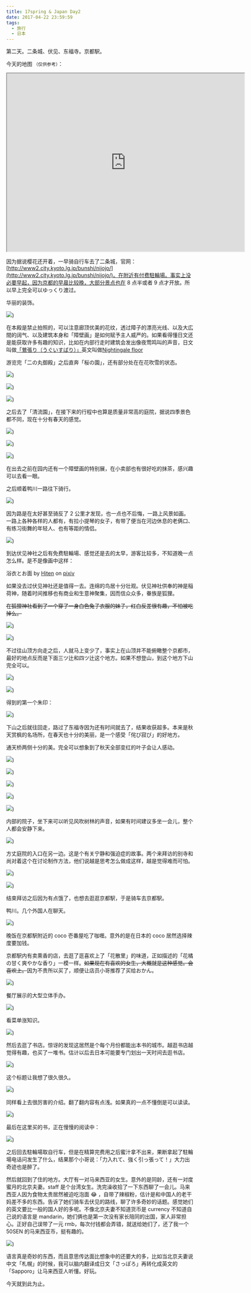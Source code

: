 ```yaml
---
title: 17spring & Japan Day2
date: 2017-04-22 23:59:59
tags:
  - 旅行
  - 日本
---
```


第二天。二条城、伏见、东福寺。京都駅。

今天的地图 `（仅供参考）`：

<iframe src="https://www.google.com/maps/d/u/0/embed?mid=19mSr3UkM0Wrob_TavXFkwsSIwR8" width="640" height="480"></iframe>

因为据说樱花还开着，一早骑自行车去了二条城，官网：[http://www2.city.kyoto.lg.jp/bunshi/nijojo/](http://www2.city.kyoto.lg.jp/bunshi/nijojo/)。在附近有付费駐輪場。事实上没必要早起，因为京都的早晨比较晚，大部分景点也在 8 点半或者 9 点才开放。所以早上完全可以ゆっくり渡过。

华丽的装饰。

![](./0.jpg))

在本殿是禁止拍照的，可以注意廊顶优美的花纹，透过障子的漂亮光线、以及大広間的阔气、以及建筑本身和「障壁画」是如何赋予主人威严的。如果看得懂日文还是能获取许多有趣的知识，比如在内部行走时建筑会发出像夜莺鸣叫的声音，日文叫做[「鶯張り（うぐいすばり）」](https://ja.wikipedia.org/wiki/%E9%B6%AF%E5%BC%B5%E3%82%8A)英文叫做[Nightingale floor](https://en.wikipedia.org/wiki/Nightingale_floor)

游览完「二の丸御殿」之后直奔「桜の園」，还有部分处在在花吹雪的状态。

![](./1.jpg))

![](./2.jpg))

![](./3.jpg))

之后去了「清流園」，在接下来的行程中也算是质量非常高的庭院，据说四季景色都不同，现在十分有春天的感觉。

![](./4.jpg))

![](./5.jpg))

![](./6.jpg))

在出去之前在园内还有一个障壁画的特别展，在小卖部也有很好吃的抹茶，感兴趣可以去看一眼。

之后顺着鸭川一路往下骑行。

![](./7.jpg))

因为路是在太好甚至骑反了 2 公里才发现，也一点也不后悔，一路上风景如画。一路上各种各样的人都有，有拉小提琴的女子，有带了便当在河边休息的老俩口、有练习街舞的年轻人、也有等距的情侣。

![](./8.jpg))

到达伏见神社之后有免费駐輪場、感觉还是去的太早，游客比较多，不知道晚一点怎么样。是不是像画中这样：

<noscript><p>浴衣とお面 by <a href="https://www.pixiv.net/member.php?id=490219" target="_blank">Hiten</a> on <a href="https://www.pixiv.net/" target="_blank">pixiv</a></p></noscript>

如果没去过伏见神社还是值得一去。连绵的鸟居十分壮观。伏见神社供奉的神是稲荷神，随着时间推移也有商业和生意神聚集，因而信众众多，眷族是狐狸。

<del>在狐狸神社看到了一个穿了一身白色兔子衣服的妹子，红白反差很有趣，不怕被吃掉么。</del>

![](./9.jpg))

![](./10.jpg))

不过往山顶方向走之后，人就马上变少了，事实上在山顶并不能俯瞰整个京都市，最好的地点反而是下面三ツ辻和四ツ辻这个地方。如果不想登山，到这个地方下山完全可以。

![](./11.jpg))

![](./12.jpg))

得到的第一个朱印：

![](./13.jpg))

下山之后就往回走，路过了东福寺因为还有时间就去了，结果收获超多。本来是秋天赏枫的名场所，在春天也十分的美丽，是一个感受「侘び寂び」的好地方。

通天桥两侧十分的美。完全可以想象到了秋天全部变红的叶子会让人感动。

![](./14.jpg))

![](./15.jpg))

![](./16.jpg))

![](./17.jpg))

![](./18.jpg))

内部的院子，坐下来可以听见风吹树林的声音，如果有时间建议多坐一会儿，整个人都会安静下来。

![](./19.jpg))

方丈庭院的入口在另一边。这是个有关宁静和强迫症的故事。两个来拜访的别寺和尚对着这个在讨论制作方法，他们说越是思考怎么做成这样，越是觉得难而可怕。

![](./20.jpg))

![](./21.jpg))

结束拜访之后因为有点饿了，也想去逛逛京都駅，于是骑车去京都駅。

鸭川。几个外国人在聊天。

![](./22.jpg))

晚饭在京都駅附近的 coco 壱番屋吃了咖喱。意外的是在日本的 coco 居然选择辣度要加钱。

京都駅内有卖熏香的店，去逛了逛喜欢上了「花散里」的味道，正如描述的「花橘の甘く爽やかな香り」一模一样。<del>如果现在有喜欢的女生，大概就是这种感觉。会喜欢上。</del>因为不贵所以买了，顺便让店员小哥推荐了买给おかん。

![](./23.jpg))

餐厅展示的大型立体手办。

![](./24.jpg))

看菜单涨知识。

![](./25.jpg))

然后去逛了书店。惊讶的发现这居然是个每个月份都能出本书的城市。越逛书店越觉得有趣，也买了一堆书。估计以后去日本可能要专门划出一天时间去逛书店。

![](./26.jpg))

这个标题让我想了很久很久。

![](./27.jpg))

同样看上去很厉害的介绍。翻了翻内容有点浅。如果真的一点不懂倒是可以读读。

![](./28.jpg))

最后在这里买的书，正在慢慢的阅读中：

![](./29.jpg))

之后回去駐輪場取自行车，但是在精算完费用之后蜜汁拿不出来，果断拿起了駐輪場电话问发生了什么，结果那个小哥说：「力入れて、強く引っ張って！」大力出奇迹也是醉了。

然后就回到了住的地方。大厅有一对马来西亚的女生。意外的是同龄，还有一对度蜜月的北京夫妻。staff 是个台湾女生。洗完澡收拾了一下东西聊了一会儿。马来西亚人因为食物太贵居然被迫吃泡面 😂 ，自带了辣椒粉，估计是和中国人的老干妈差不多的东西。告诉了她们骑车去伏见的路线，聊了许多奇妙的话题。感觉她们的英文要比一般的国人好的多呢。不像北京夫妻不知道货币是 currency 不知道自己说的语言是 mandarin，她们俩也是第一次没有家长陪同的出国，家人非常担心。正好自己误带了一元 rmb，每次付钱都会弄错，就送给她们了，还了我一个 50SEN 的马来西亚币，挺有趣的。

![](./30.jpg))

语言真是奇妙的东西，而且意思传达面比想象中的还要大的多，比如当北京夫妻说中文「札幌」的时候，我可以脑内翻译成日文「さっぽろ」再转化成英文的「Sapporo」让马来西亚人听懂。好玩。

今天就到此为止。
